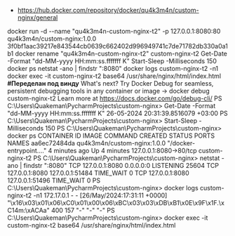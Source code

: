 - https://hub.docker.com/repository/docker/qu4k3m4n/custom-nginx/general


docker run -d --name "qu4k3m4n-custom-nginx-t2" -p 127.0.0.1:8080:80 qu4k3m4n/custom-nginx:1.0.0
3f0bf1aac39217e843544cb0639c662402d996949741c7de71782db330a0a1b1
docker rename "qu4k3m4n-custom-nginx-t2" custom-nginx-t2
Get-Date -Format "dd-MM-yyyy HH:mm:ss.fffffff K"
Start-Sleep -Milliseconds 150
docker ps
netstat -ano | findstr ":8080"
docker logs custom-nginx-t2 -n1
docker exec -it custom-nginx-t2 base64 /usr/share/nginx/html/index.html **#Переделан под винду**
What's next?
  Try Docker Debug for seamless, persistent debugging tools in any container or image → docker debug custom-nginx-t2
  Learn more at https://docs.docker.com/go/debug-cli/
PS C:\Users\Quakeman\PycharmProjects\custom-nginx> Get-Date -Format "dd-MM-yyyy HH:mm:ss.fffffff K"
26-05-2024 20:31:39.8516079 +03:00
PS C:\Users\Quakeman\PycharmProjects\custom-nginx> Start-Sleep -Milliseconds 150
PS C:\Users\Quakeman\PycharmProjects\custom-nginx> docker ps
CONTAINER ID   IMAGE                         COMMAND                  CREATED         STATUS         PORTS
      NAMES
aa6ec72484da   qu4k3m4n/custom-nginx:1.0.0   "/docker-entrypoint.…"   4 minutes ago   Up 4 minutes   127.0.0.1:8080->80/tcp   custom-nginx-t2
PS C:\Users\Quakeman\PycharmProjects\custom-nginx> netstat -ano | findstr ":8080"
  TCP    127.0.0.1:8080         0.0.0.0:0              LISTENING       25604
  TCP    127.0.0.1:8080         127.0.0.1:51484        TIME_WAIT       0
  TCP    127.0.0.1:8080         127.0.0.1:51496        TIME_WAIT       0
PS C:\Users\Quakeman\PycharmProjects\custom-nginx> docker logs custom-nginx-t2 -n1
172.17.0.1 - - [26/May/2024:17:31:11 +0000] "\x16\x03\x01\x06\xC0\x01\x00\x06\xBC\x03\x03\xDB\xB1\x0E\x9F\x1F.\xC14m:\xACAa" 400 157 "-" "-" "-"
PS C:\Users\Quakeman\PycharmProjects\custom-nginx> docker exec -it custom-nginx-t2 base64 /usr/share/nginx/html/index.html


